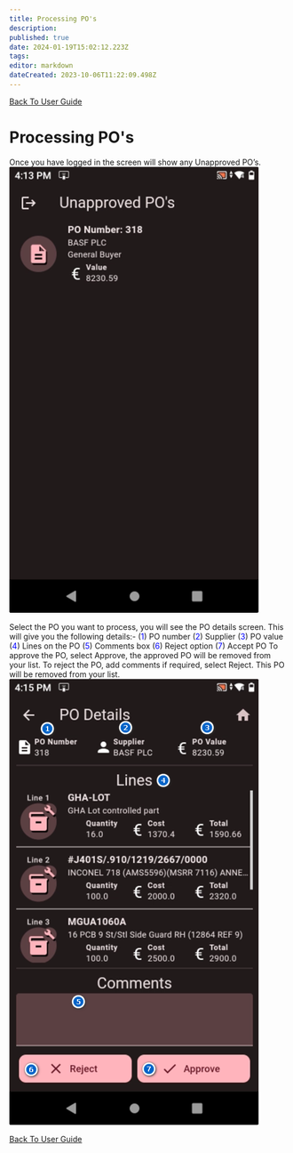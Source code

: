 ```yaml
---
title: Processing PO's
description: 
published: true
date: 2024-01-19T15:02:12.223Z
tags: 
editor: markdown
dateCreated: 2023-10-06T11:22:09.498Z
---
```


[Back To User Guide](./UserGuides)

# Processing PO's
Once you have logged in the screen will show any Unapproved PO’s.
![po_app_pos.png](/Apps/po_app_pos.png)

Select the PO you want to process, you will see the PO details screen. This will give you the following details:-
(<span style="color:blue">1</span>) PO number
(<span style="color:blue">2</span>) Supplier
(<span style="color:blue">3</span>) PO value
(<span style="color:blue">4</span>) Lines on the PO
(<span style="color:blue">5</span>) Comments box
(<span style="color:blue">6</span>) Reject option
(<span style="color:blue">7</span>) Accept PO
To approve the PO, select Approve, the approved PO will be removed from your list.
To reject the PO, add comments if required, select Reject. This PO will be removed from your list.
![po_app_lines.png](/Apps/po_app_lines.png)

[Back To User Guide](./UserGuides)
